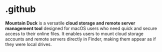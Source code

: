 # .github
**Mountain Duck** is a versatile **cloud storage and remote server management tool** designed for macOS users who need quick and secure access to their online files. It enables users to mount cloud storage accounts and remote servers directly in Finder, making them appear as if they were local drives.  
